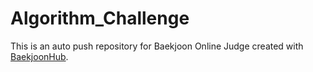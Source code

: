 # Algorithm_Challenge
This is an auto push repository for Baekjoon Online Judge created with [BaekjoonHub](https://github.com/BaekjoonHub/BaekjoonHub).
